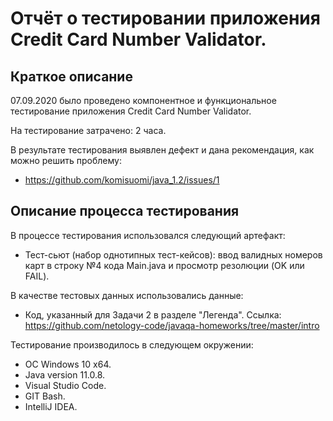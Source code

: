 # Отчёт о тестировании приложения Credit Card Number Validator.

## Краткое описание

07.09.2020 было проведено компонентное и функциональное тестирование приложения Credit Card Number Validator.

На тестирование затрачено: 2 часа.

В результате тестирования выявлен дефект и дана рекомендация, как можно решить проблему:
* https://github.com/komisuomi/java_1.2/issues/1

## Описание процесса тестирования

В процессе тестирования использовался следующий артефакт:
* Тест-сьют (набор однотипных тест-кейсов): ввод валидных номеров карт в строку №4 кода Main.java и просмотр резолюции (OK или FAIL).

В качестве тестовых данных использовались данные:
* Код, указанный для Задачи 2 в разделе "Легенда". Ссылка: https://github.com/netology-code/javaqa-homeworks/tree/master/intro

Тестирование производилось в следующем окружении:
* ОС Windows 10 x64.
* Java version 11.0.8.
* Visual Studio Code.
* GIT Bash.
* IntelliJ IDEA.

